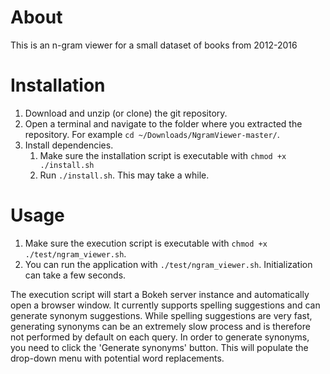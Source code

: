 # About
This is an n-gram viewer for a small dataset of books from 2012-2016

# Installation
1. Download and unzip (or clone) the git repository.
2. Open a terminal and navigate to the folder where you extracted the repository. For example `cd ~/Downloads/NgramViewer-master/`.
3. Install dependencies.
    1. Make sure the installation script is executable with `chmod +x ./install.sh`
    2. Run `./install.sh`. This may take a while.

# Usage
1. Make sure the execution script is executable with `chmod +x ./test/ngram_viewer.sh`.
2. You can run the application with `./test/ngram_viewer.sh`. Initialization can take a few seconds.

The execution script will start a Bokeh server instance and automatically open a browser window. It currently supports spelling suggestions and can generate synonym suggestions. While spelling suggestions are very fast, generating synonyms can be an extremely slow process and is therefore not performed by default on each query. In order to generate synonyms, you need to click the 'Generate synonyms' button. This will populate the drop-down menu with potential word replacements.
